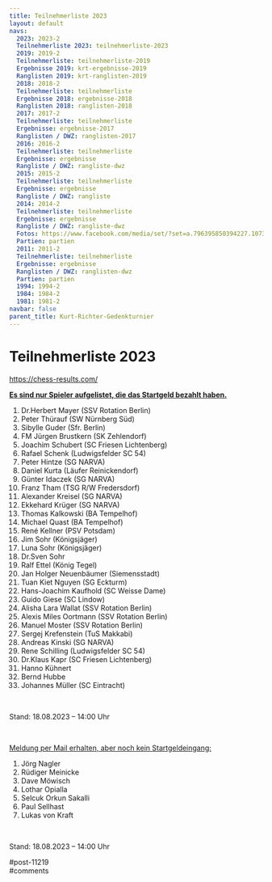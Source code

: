 ```yaml
---
title: Teilnehmerliste 2023 
layout: default
navs:
  2023: 2023-2
  Teilnehmerliste 2023: teilnehmerliste-2023
  2019: 2019-2
  Teilnehmerliste: teilnehmerliste-2019
  Ergebnisse 2019: krt-ergebnisse-2019
  Ranglisten 2019: krt-ranglisten-2019
  2018: 2018-2
  Teilnehmerliste: teilnehmerliste
  Ergebnisse 2018: ergebnisse-2018
  Ranglisten 2018: ranglisten-2018
  2017: 2017-2
  Teilnehmerliste: teilnehmerliste
  Ergebnisse: ergebnisse-2017
  Ranglisten / DWZ: ranglisten-2017
  2016: 2016-2
  Teilnehmerliste: teilnehmerliste
  Ergebnisse: ergebnisse
  Rangliste / DWZ: rangliste-dwz
  2015: 2015-2
  Teilnehmerliste: teilnehmerliste
  Ergebnisse: ergebnisse
  Rangliste / DWZ: rangliste
  2014: 2014-2
  Teilnehmerliste: teilnehmerliste
  Ergebnisse: ergebnisse
  Rangliste / DWZ: rangliste-dwz
  Fotos: https://www.facebook.com/media/set/?set=a.796395850394227.1073741841.214119148621903&type=1
  Partien: partien
  2011: 2011-2
  Teilnehmerliste: teilnehmerliste
  Ergebnisse: ergebnisse
  Ranglisten / DWZ: ranglisten-dwz
  Partien: partien
  1994: 1994-2
  1984: 1984-2
  1981: 1981-2
navbar: false
parent_title: Kurt-Richter-Gedenkturnier
---
```

<div class="post-11219 page type-page status-publish hentry" id="post-11219">
<h1 class="entry-title">Teilnehmerliste 2023</h1>
<div class="entry-content">
<p><a href="https://chess-results.com/tnr798052.aspx?lan=0" rel="noopener" target="_blank">https://chess-results.com/</a></p>
<p><strong><span style="text-decoration: underline;">Es sind nur Spieler aufgelistet, die das Startgeld bezahlt haben.</span></strong></p>
<ol>
<li>Dr.Herbert Mayer (SSV Rotation Berlin)</li>
<li>Peter Thürauf (SW Nürnberg Süd)</li>
<li>Sibylle Guder (Sfr. Berlin)</li>
<li>FM Jürgen Brustkern (SK Zehlendorf)</li>
<li>Joachim Schubert (SC Friesen Lichtenberg)</li>
<li>Rafael Schenk (Ludwigsfelder SC 54)</li>
<li>Peter Hintze (SG NARVA)</li>
<li>Daniel Kurta (Läufer Reinickendorf)</li>
<li>Günter Idaczek (SG NARVA)</li>
<li>Franz Tham (TSG R/W Fredersdorf)</li>
<li>Alexander Kreisel (SG NARVA)</li>
<li>Ekkehard Krüger (SG NARVA)</li>
<li>Thomas Kalkowski (BA Tempelhof)</li>
<li>Michael Quast (BA Tempelhof)</li>
<li>René Kellner (PSV Potsdam)</li>
<li>Jim Sohr (Königsjäger)</li>
<li>Luna Sohr (Königsjäger)</li>
<li>Dr.Sven Sohr</li>
<li>Ralf Ettel (König Tegel)</li>
<li>Jan Holger Neuenbäumer (Siemensstadt)</li>
<li>Tuan Kiet Nguyen (SG Eckturm)</li>
<li>Hans-Joachim Kaufhold (SC Weisse Dame)</li>
<li>Guido Giese (SC Lindow)</li>
<li>Alisha Lara Wallat (SSV Rotation Berlin)</li>
<li>Alexis Miles Oortmann (SSV Rotation Berlin)</li>
<li>Manuel Moster (SSV Rotation Berlin)</li>
<li>Sergej Krefenstein (TuS Makkabi)</li>
<li>Andreas Kinski (SG NARVA)</li>
<li>Rene Schilling (Ludwigsfelder SC 54)</li>
<li>Dr.Klaus Kapr (SC Friesen Lichtenberg)</li>
<li>Hanno Kühnert</li>
<li>Bernd Hubbe</li>
<li>Johannes Müller (SC Eintracht)</li>
</ol>
<p> </p>
<p>Stand: 18.08.2023 – 14:00 Uhr</p>
<p> </p>
<p><span style="text-decoration: underline;">Meldung per Mail erhalten, aber noch kein Startgeldeingang:</span></p>
<ol>
<li>Jörg Nagler</li>
<li>Rüdiger Meinicke</li>
<li>Dave Möwisch</li>
<li>Lothar Opialla</li>
<li>Selcuk Orkun Sakalli</li>
<li>Paul Sellhast</li>
<li>Lukas von Kraft</li>
</ol>
<p> </p>
<p>Stand: 18.08.2023 – 14:00 Uhr</p>
</div><!-- .entry-content -->
</div> #post-11219 
<div id="comments">
</div> #comments 

